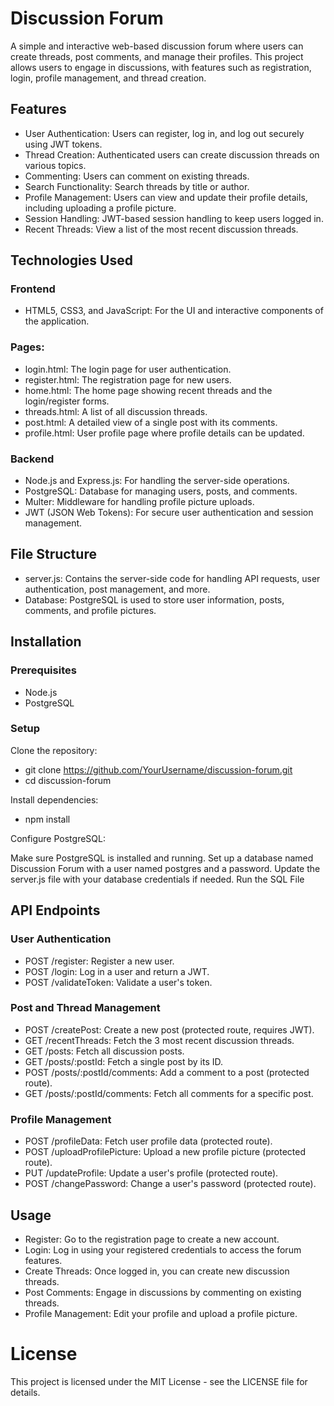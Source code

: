 # Discussion Forum
A simple and interactive web-based discussion forum where users can create threads, post comments, and manage their profiles. This project allows users to engage in discussions, with features such as registration, login, profile management, and thread creation.

## Features
- User Authentication: Users can register, log in, and log out securely using JWT tokens.
- Thread Creation: Authenticated users can create discussion threads on various topics.
- Commenting: Users can comment on existing threads.
- Search Functionality: Search threads by title or author.
- Profile Management: Users can view and update their profile details, including uploading a profile picture.
- Session Handling: JWT-based session handling to keep users logged in.
- Recent Threads: View a list of the most recent discussion threads.

## Technologies Used

### Frontend
- HTML5, CSS3, and JavaScript: For the UI and interactive components of the application.

### Pages:
- login.html: The login page for user authentication.
- register.html: The registration page for new users.
- home.html: The home page showing recent threads and the login/register forms.
- threads.html: A list of all discussion threads.
- post.html: A detailed view of a single post with its comments.
- profile.html: User profile page where profile details can be updated.

### Backend
- Node.js and Express.js: For handling the server-side operations.
- PostgreSQL: Database for managing users, posts, and comments.
- Multer: Middleware for handling profile picture uploads.
- JWT (JSON Web Tokens): For secure user authentication and session management.

## File Structure
- server.js: Contains the server-side code for handling API requests, user authentication, post management, and more.
- Database: PostgreSQL is used to store user information, posts, comments, and profile pictures.

## Installation

### Prerequisites
- Node.js
- PostgreSQL

### Setup
Clone the repository:
- git clone https://github.com/YourUsername/discussion-forum.git
- cd discussion-forum

Install dependencies:
- npm install

Configure PostgreSQL:

Make sure PostgreSQL is installed and running.
Set up a database named Discussion Forum with a user named postgres and a password.
Update the server.js file with your database credentials if needed.
Run the SQL File

## API Endpoints

### User Authentication

- POST /register: Register a new user.
- POST /login: Log in a user and return a JWT.
- POST /validateToken: Validate a user's token.

### Post and Thread Management
- POST /createPost: Create a new post (protected route, requires JWT).
- GET /recentThreads: Fetch the 3 most recent discussion threads.
- GET /posts: Fetch all discussion posts.
- GET /posts/:postId: Fetch a single post by its ID.
- POST /posts/:postId/comments: Add a comment to a post (protected route).
- GET /posts/:postId/comments: Fetch all comments for a specific post.

### Profile Management
- POST /profileData: Fetch user profile data (protected route).
- POST /uploadProfilePicture: Upload a new profile picture (protected route).
- PUT /updateProfile: Update a user's profile (protected route).
- POST /changePassword: Change a user's password (protected route).

## Usage
- Register: Go to the registration page to create a new account.
- Login: Log in using your registered credentials to access the forum features.
- Create Threads: Once logged in, you can create new discussion threads.
- Post Comments: Engage in discussions by commenting on existing threads.
- Profile Management: Edit your profile and upload a profile picture.

# License
This project is licensed under the MIT License - see the LICENSE file for details.